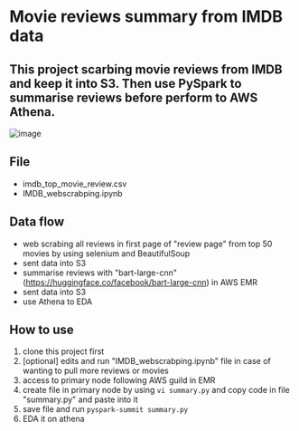 # Movie reviews summary from IMDB data

## This project scarbing movie reviews from IMDB and keep it into S3. Then use PySpark to summarise reviews before perform to AWS Athena.

![image](https://github.com/KiattiphumSuw/movie-reviews-summary-with-IMDB-data/assets/83391695/3f08e3dd-73ce-4725-a5e8-fc6b66901ff3)


## File
* imdb_top_movie_review.csv
* IMDB_webscrabping.ipynb

## Data flow
* web scrabing all reviews in first page of "review page" from top 50 movies by using selenium and BeautifulSoup
* sent data into S3
* summarise reviews with "bart-large-cnn" (https://huggingface.co/facebook/bart-large-cnn) in AWS EMR
* sent data into S3
* use Athena to EDA

## How to use
1. clone this project first
2. [optional] edits and run "IMDB_webscrabping.ipynb" file in case of wanting to pull more reviews or movies
3. access to primary node following AWS guild in EMR
4. create file in primary node by using ```vi summary.py``` and copy code in file "summary.py" and paste into it
5. save file and run ```pyspark-summit summary.py```
6. EDA it on athena
